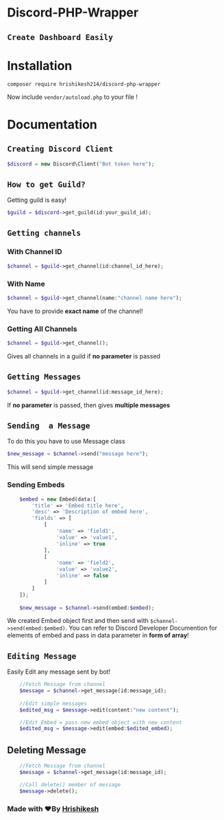 # Discord-PHP-Wrapper
## `Create Dashboard Easily`

# Installation
```apacheconf
composer require hrishikesh214/discord-php-wrapper
```
Now include `vendor/autoload.php` to your file !

# Documentation
## `Creating Discord Client`

```php 
$discord = new Discord\Client("Bot token here"); 
```
    
## `How to get Guild?`
Getting guild is easy!

```php
$guild = $discord->get_guild(id:your_guild_id);
```

## `Getting channels`
### With Channel ID
```php
$channel = $guild->get_channel(id:channel_id_here);
```
### With Name
```php
$channel = $guild->get_channel(name:"channel name here");
```
You have to provide **exact name** of the channel!
### Getting All Channels

```php
$channel = $guild->get_channel();
```
   Gives all channels in a guild if **no parameter** is passed

## `Getting Messages`
```php
$channel = $guild->get_channel(id:message_id_here);
```

If **no parameter** is passed, then gives **multiple messages**

## `Sending  a Message`

To do this you have to use Message class
```php
$new_message = $channel->send("message here");
```

This will send simple message

### Sending Embeds
```php
    $embed = new Embed(data:[
    	'title' => 'Embed title here',
    	'desc' => 'Description of embed here',
    	'fields' => [
    		[
    			'name' => 'field1',
    			'value' => 'value1',
    			'inline' => true
    		],
    		[
    			'name' => 'field2',
    			'value' => 'value2',
    			'inline' => false
    		]
    	]
    ]);
    
    $new_message = $channel->send(embed:$embed);
```
We created Embed object first and then send with `$channel->send(embed:$embed)`.
You can refer to Discord Developer Documention for elements of embed and pass in data parameter in **form of array**!

## `Editing Message`

Easily Edit any message sent by bot!
```php
    //Fetch Message from channel
    $message = $channel->get_message(id:message_id);
	
	//Edit simple messages
    $edited_msg = $message->edit(content:"new content");

	//Edit Embed = pass new embed object with new content
    $edited_msg = $message->edit(embed:$edited_embed);
```
## Deleting Message
```php
    //Fetch Message from channel
    $message = $channel->get_message(id:message_id);

	//Call delete() member of message
	$message->delete();
```

### Made with ❤️By [Hrishikesh](https://github.com/hrishikesh214)
